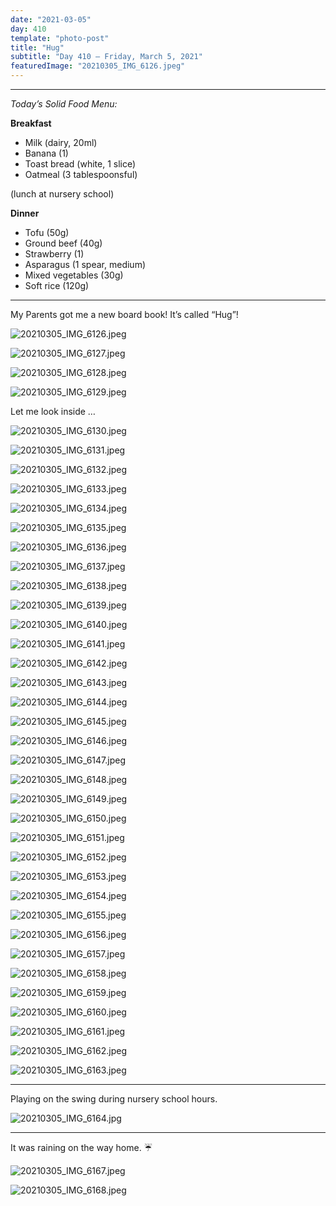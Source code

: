 ```yaml
---
date: "2021-03-05"
day: 410
template: "photo-post"
title: "Hug"
subtitle: "Day 410 – Friday, March 5, 2021"
featuredImage: "20210305_IMG_6126.jpeg"
---
```


<hr />

_Today’s Solid Food Menu:_

**Breakfast**

- Milk (dairy, 20ml)
- Banana (1)
- Toast bread (white, 1 slice)
- Oatmeal (3 tablespoonsful)

(lunch at nursery school)

**Dinner**

- Tofu (50g)
- Ground beef (40g)
- Strawberry (1)
- Asparagus (1 spear, medium)
- Mixed vegetables (30g)
- Soft rice (120g)

<hr />

My Parents got me a new board book! It’s called “Hug”!

![20210305_IMG_6126.jpeg](20210305_IMG_6126.jpeg)

![20210305_IMG_6127.jpeg](20210305_IMG_6127.jpeg)

![20210305_IMG_6128.jpeg](20210305_IMG_6128.jpeg)

![20210305_IMG_6129.jpeg](20210305_IMG_6129.jpeg)

Let me look inside …

![20210305_IMG_6130.jpeg](20210305_IMG_6130.jpeg)

![20210305_IMG_6131.jpeg](20210305_IMG_6131.jpeg)

![20210305_IMG_6132.jpeg](20210305_IMG_6132.jpeg)

![20210305_IMG_6133.jpeg](20210305_IMG_6133.jpeg)

![20210305_IMG_6134.jpeg](20210305_IMG_6134.jpeg)

![20210305_IMG_6135.jpeg](20210305_IMG_6135.jpeg)

![20210305_IMG_6136.jpeg](20210305_IMG_6136.jpeg)

![20210305_IMG_6137.jpeg](20210305_IMG_6137.jpeg)

![20210305_IMG_6138.jpeg](20210305_IMG_6138.jpeg)

![20210305_IMG_6139.jpeg](20210305_IMG_6139.jpeg)

![20210305_IMG_6140.jpeg](20210305_IMG_6140.jpeg)

![20210305_IMG_6141.jpeg](20210305_IMG_6141.jpeg)

![20210305_IMG_6142.jpeg](20210305_IMG_6142.jpeg)

![20210305_IMG_6143.jpeg](20210305_IMG_6143.jpeg)

![20210305_IMG_6144.jpeg](20210305_IMG_6144.jpeg)

![20210305_IMG_6145.jpeg](20210305_IMG_6145.jpeg)

![20210305_IMG_6146.jpeg](20210305_IMG_6146.jpeg)

![20210305_IMG_6147.jpeg](20210305_IMG_6147.jpeg)

![20210305_IMG_6148.jpeg](20210305_IMG_6148.jpeg)

![20210305_IMG_6149.jpeg](20210305_IMG_6149.jpeg)

![20210305_IMG_6150.jpeg](20210305_IMG_6150.jpeg)

![20210305_IMG_6151.jpeg](20210305_IMG_6151.jpeg)

![20210305_IMG_6152.jpeg](20210305_IMG_6152.jpeg)

![20210305_IMG_6153.jpeg](20210305_IMG_6153.jpeg)

![20210305_IMG_6154.jpeg](20210305_IMG_6154.jpeg)

![20210305_IMG_6155.jpeg](20210305_IMG_6155.jpeg)

![20210305_IMG_6156.jpeg](20210305_IMG_6156.jpeg)

![20210305_IMG_6157.jpeg](20210305_IMG_6157.jpeg)

![20210305_IMG_6158.jpeg](20210305_IMG_6158.jpeg)

![20210305_IMG_6159.jpeg](20210305_IMG_6159.jpeg)

![20210305_IMG_6160.jpeg](20210305_IMG_6160.jpeg)

![20210305_IMG_6161.jpeg](20210305_IMG_6161.jpeg)

![20210305_IMG_6162.jpeg](20210305_IMG_6162.jpeg)

![20210305_IMG_6163.jpeg](20210305_IMG_6163.jpeg)

<hr />

Playing on the swing during nursery school hours.

![20210305_IMG_6164.jpg](20210305_IMG_6164.jpg)

<hr />

It was raining on the way home. ☔️

![20210305_IMG_6167.jpeg](20210305_IMG_6167.jpeg)

![20210305_IMG_6168.jpeg](20210305_IMG_6168.jpeg)
